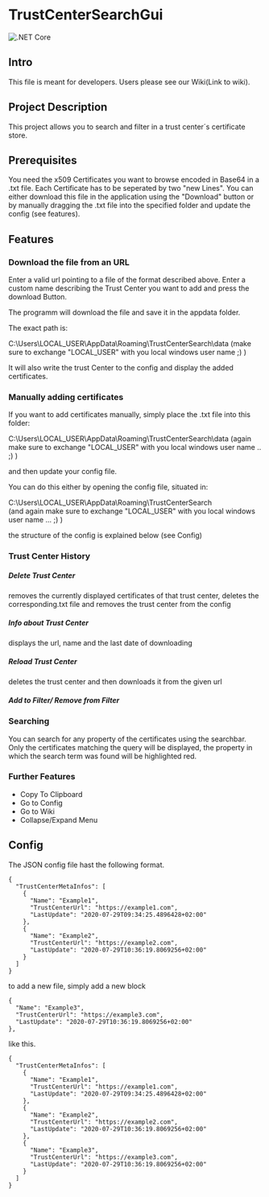# TrustCenterSearchGui

![.NET Core](https://github.com/haevg-rz/TrustCenterSearchGui/workflows/.NET%20Core/badge.svg)

## Intro
This file is meant for developers. Users please see our Wiki(Link to wiki).

## Project Description
This project allows you to search and filter in a trust center´s certificate store.

## Prerequisites

You need the x509 Certificates you want to browse encoded in Base64 in a .txt file. Each Certificate has to be seperated by two "new Lines". You can either download this file in  the application using the "Download" button or by manually dragging the .txt file into the specified folder and update the config (see features).

## Features
  
### Download the file from an URL
Enter a valid url pointing to a file of the format described above. Enter a custom name describing the Trust Center you want to add and press the download Button.

The programm will download the file and save it in the appdata folder.

The exact path is:

C:\Users\LOCAL_USER\AppData\Roaming\TrustCenterSearch\data 
(make sure to exchange "LOCAL_USER" with you local windows user name ;) )

It will also write the trust Center to the config and display the added certificates.
  
### Manually adding certificates
If you want to add certificates manually, simply place the .txt file into this folder:

C:\Users\LOCAL_USER\AppData\Roaming\TrustCenterSearch\data
(again make sure to exchange "LOCAL_USER" with you local windows user name .. ;) )

and then update your config file.

You can do this either by opening the config file, situated in:

C:\Users\LOCAL_USER\AppData\Roaming\TrustCenterSearch\
(and again make sure to exchange "LOCAL_USER" with you local windows user name ... ;) )

the structure of the config is explained below (see Config)
  
### Trust Center History
   
##### Delete Trust Center 
removes the currently displayed certificates of that trust center, deletes the corresponding.txt file and removes the trust center from the config
##### Info about Trust Center
displays the url, name and the last date of downloading
##### Reload Trust Center
deletes the trust center and then downloads it from the given url
##### Add to Filter/ Remove from Filter
  
### Searching
You can search for any property of the certificates using the searchbar. Only the certificates matching the query will be displayed, the property in which the search term was found will be highlighted red.
  
### Further Features
  
- Copy To Clipboard
- Go to Config
- Go to Wiki
- Collapse/Expand Menu

## Config

The JSON config file hast the following format.

```
{
  "TrustCenterMetaInfos": [
    {
      "Name": "Example1",
      "TrustCenterUrl": "https://example1.com",
      "LastUpdate": "2020-07-29T09:34:25.4896428+02:00"
    },
    {
      "Name": "Example2",
      "TrustCenterUrl": "https://example2.com",
      "LastUpdate": "2020-07-29T10:36:19.8069256+02:00"
    }
  ]
}
```

to add a new file, simply add a new block

```
{
  "Name": "Example3",
  "TrustCenterUrl": "https://example3.com",
  "LastUpdate": "2020-07-29T10:36:19.8069256+02:00"
},
```

 like this.

```
{
  "TrustCenterMetaInfos": [
    {
      "Name": "Example1",
      "TrustCenterUrl": "https://example1.com",
      "LastUpdate": "2020-07-29T09:34:25.4896428+02:00"
    },
    {
      "Name": "Example2",
      "TrustCenterUrl": "https://example2.com",
      "LastUpdate": "2020-07-29T10:36:19.8069256+02:00"
    },
    {
      "Name": "Example3",
      "TrustCenterUrl": "https://example3.com",
      "LastUpdate": "2020-07-29T10:36:19.8069256+02:00"
    }
  ]
}
```
